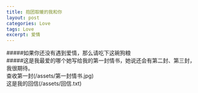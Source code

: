 ```yaml
---
title: 抱团取暖的我和你
layout: post
categories: Love
tags: Love
excerpt: 爱情
---
```

#####如果你还没有遇到爱情，那么请吃下这碗狗粮   
#####这是我最爱的哪个她写给我的第一封情书，她说还会有第二封、第三封，我很期待。   
查收第一封(/assets/第一封情书.jpg)   
这是我的回信(/assets/回信.txt)
   
     
       
    
 
